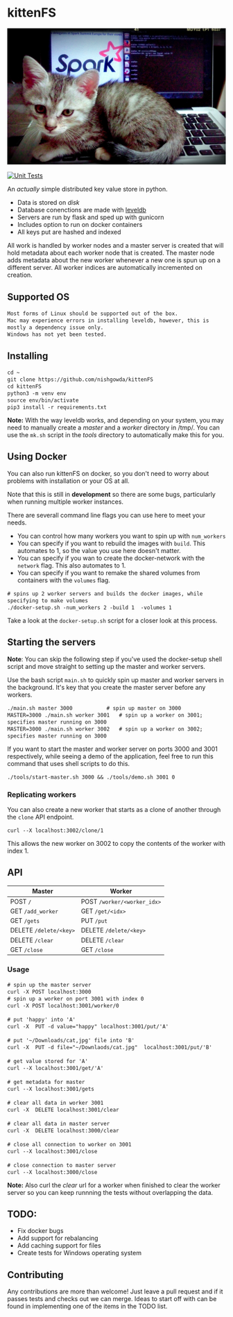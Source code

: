 # kittenFS
<p align="center">
<img src="cat.jpg" alt="cat" width="600"/>
</p>

[![Unit Tests](https://github.com/nishgowda/KittenFS/actions/workflows/tests.yml/badge.svg)](https://github.com/nishgowda/KittenFS/actions/workflows/tests.yml)

An *actually* simple distributed key value store in python. 

- Data is stored on *disk*
- Database conenctions are made with [leveldb](https://github.com/google/leveldb)
- Servers are run by flask and sped up with gunicorn
- Includes option to run on docker containers
- All keys put are hashed and indexed

All work is handled by worker nodes and a master server is created that will hold metadata about each worker node that is created. The master node adds metadata about the new worker whenever a new one is spun up on a different server. All worker indices are automatically incremented on creation.

## Supported OS
```
Most forms of Linux should be supported out of the box.
Mac may experience errors in installing leveldb, however, this is mostly a dependency issue only.
Windows has not yet been tested.
```

## Installing
```
cd ~
git clone https://github.com/nishgowda/kittenFS
cd kittenFS
python3 -m venv env
source env/bin/activate
pip3 install -r requirements.txt
```
**Note:** With the way leveldb works, and depending on your system, you may need to manually create a *master* and a *worker* directory in /tmp/. You can use the `mk.sh` script in the *tools* directory to automatically make this for you.

## Using Docker
You can also run kittenFS on docker, so you don't need to worry about problems with installation or your OS at all. 

Note that this is still in **development** so there are some bugs, particularly when running multiple worker instances.

 There are severall command line flags you can use here to meet your needs. 
- You can control how many workers you want to spin up with `num_workers`
- You can specify if you want to rebuild the images with `build`. This automates to 1, so the value you use here doesn't matter.
- You can specify if you wan to create the docker-network with the `network` flag. This also automates to 1.
- You can specify if you want to remake the shared volumes from containers with the `volumes` flag.  
```
# spins up 2 worker servers and builds the docker images, while specifying to make volumes
./docker-setup.sh -num_workers 2 -build 1  -volumes 1
```
Take a look at the ```docker-setup.sh``` script for a closer look at this process.


## Starting the servers
**Note**: You can skip the following step if you've used the docker-setup shell script and move straight to setting up the master and worker servers.

Use the bash script ```main.sh``` to quickly spin up master and worker servers in the background. It's key that you create the master server before any workers.
```
./main.sh master 3000 			# spin up master on 3000
MASTER=3000 ./main.sh worker 3001 	# spin up a worker on 3001; specifies master running on 3000
MASTER=3000 ./main.sh worker 3002 	# spin up a worker on 3002; specifies master running on 3000
```

If you want to start the master and worker server on ports 3000 and 3001 respectively, while seeing a demo of the application, feel free to run this command that uses shell scripts to do this.
```
./tools/start-master.sh 3000 && ./tools/demo.sh 3001 0
```

### Replicating workers
You can also create a new worker that starts as a clone of another through the `clone` API endpoint.
```
curl --X localhost:3002/clone/1
```
This allows the new worker on 3002 to copy the contents of the worker with index 1.

## API
| Master  | Worker |
| ----    | ------ |
| POST `/`               | POST `/worker/<worker_idx>` |
| GET `/add_worker`      | GET `/get/<idx>`            |
| GET `/gets`            | PUT `/put`                  |
| DELETE `/delete/<key>` | DELETE `/delete/<key>`      |
| DELETE `/clear`        | DELETE `/clear`             |
| GET `/close`		 | GET `/close`		       |


### Usage
```
# spin up the master server
curl -X POST localhost:3000
# spin up a worker on port 3001 with index 0						
curl -X POST localhost:3001/worker/0					

# put 'happy' into 'A'
curl -X  PUT -d value="happy" localhost:3001/put/'A'		

# put '~/Downloads/cat,jpg' file into 'B'
curl -X  PUT -d file="~/Downlaods/cat.jpg"  localhost:3001/put/'B' 	

# get value stored for 'A'
curl --X localhost:3001/get/'A'		

# get metadata for master
curl --X localhost:3001/gets				

# clear all data in worker 3001
curl -X  DELETE localhost:3001/clear					

# clear all data in master server
curl -X  DELETE localhost:3000/clear					

# close all connection to worker on 3001
curl --X localhost:3001/close		

# close connection to master server		
curl --X localhost:3000/close						
```
**Note:** Also curl the *clear* url for a worker when finished to clear the  worker server so you can keep runnning the tests without overlapping the data.

## TODO:
- Fix docker bugs
- Add support for rebalancing
- Add caching support for files
- Create tests for Windows operating system

## Contributing
Any contributions are more than welcome! Just leave a pull request and if it passes tests and checks out we can merge. Ideas to start off with can be found in implementing one of the items in the TODO list.